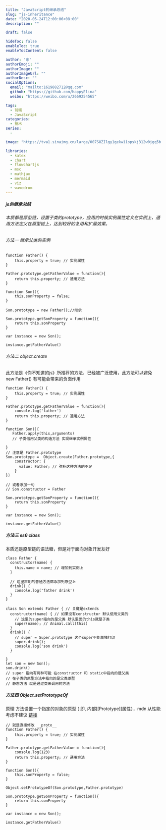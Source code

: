 ```yaml
---
title: "JavaScript的继承总结"
slug: "js-inheritance"
date: "2020-05-24T12:00:06+08:00"
description: ""

draft: false

hideToc: false
enableToc: true
enableTocContent: false

author: "东"
authorEmoji: ""
authorImage: ""
authorImageUrl: ""
authorDesc: ""
socialOptions:
  email: "mailto:1619882712@qq.com"
  github: "https://github.com/happyElina"
  weibo: "https://weibo.com/u/2669254565"

tags:
  - 前端
  - JavaScript
categories:
  - 技术
series:
  -

image: "https://tva1.sinaimg.cn/large/007S8ZIlgy1gekw11opskj312w0jgq5b.jpg"

libraries:
  - katex
  - chart
  - flowchartjs
  - msc
  - mathjax
  - mermaid
  - viz
  - wavedrom
---
```


##### js的继承总结

###### 本质都是原型链，设置子类的prototype，应用的时候实例属性定义在实例上，通用方法定义在原型链上，达到较好的复用和扩展效果。

###### 方法一 继承父类的实例

```
function Father() {
    this.property = true; // 实例属性
}

Father.prototype.getFatherValue = function(){
    return this.property; // 通用方法
}

function Son(){
    this.sonProperty = false;
}

Son.prototype = new Father();//继承

Son.prototype.getSonProperty = function(){
    return this.sonProperty
}

var instance = new Son();

instance.getFatherValue()
```

###### 方法二 object.create

此方法是《你不知道的js》所推荐的方法，已经被广泛使用，此方法可以避免 new Father() 有可能会带来的负面作用

```
function Father() {
    this.property = true; // 实例属性
}

Father.prototype.getFatherValue = function(){
    console.log('father')
    return this.property; // 通用方法
}

function Son(){
   Father.apply(this,arguments)
   // 子类借用父类的构造方法 实现继承实例属性

}
// 注意是 Father.prototype
Son.prototype =  Object.create(Father.prototype,{
    constructor: {
      value: Father; // 弥补这种方法的不足
    }
})

// 或者添加一句
// Son.constructor = Father

Son.prototype.getSonProperty = function(){
    return this.sonProperty
}

var instance = new Son();

instance.getFatherValue()
```

##### 方法三 es6 class

本质还是原型链的语法糖，但是对于面向对象开发友好

```
class Father {
  constructor(name) {
    this.name = name; // 增加到实例上
  }

  // 这里声明的普通方法都添加到原型上
  drink() {
    console.log('father drink')
  }
}

class Son extends Father { // 关键是extends
  constructor(name) { // 如果没有constructor 默认使用父类的
    // 这里的super指向的是父类 默认里面的this就是子类
    super(name); // Animal.call(this)
  }
  drink() {
    // super = Super.prototype 这个super不能单独打印
    super.drink();
    console.log('son drink')
  }

}
let son = new Son();
son.drink()
// super 指向有两种可能 在constructor 和 static中指向的是父类
// 在子类的原型方法中指向的是父类原型
// 静态方法 就是通过类来调用的方法
```

##### 方法四 Object.setPrototypeOf

原理 方法设置一个指定的对象的原型 ( 即, 内部[[Prototype]]属性），mdn 从性能考虑不建议 [链接](https://developer.mozilla.org/zh-CN/docs/Web/JavaScript/Reference/Global_Objects/Object/setPrototypeOf)

```
// 就是直接修改 __proto__
function Father() {
    this.property = true; // 实例属性
}

Father.prototype.getFatherValue = function(){
    console.log(123)
    return this.property; // 通用方法
}

function Son(){
    this.sonProperty = false;
}

Object.setPrototypeOf(Son.prototype,Father.prototype)

Son.prototype.getSonProperty = function(){
    return this.sonProperty
}

var instance = new Son();

instance.getFatherValue()
```
